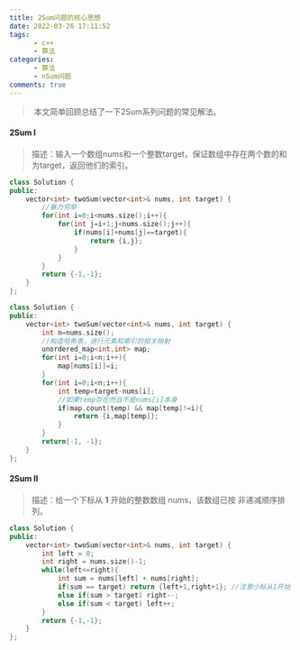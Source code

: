 ```yaml
---
title: 2Sum问题的核心思想
date: 2022-03-26 17:11:52
tags: 
      - c++
      - 算法
categories: 
      - 算法
      - nSum问题
comments: true
---
```


> ​                                              本文简单回顾总结了一下2Sum系列问题的常见解法。

<!-- more -->

#### 2Sum I

> 描述：输入一个数组nums和一个整数target，保证数组中存在两个数的和为target，返回他们的索引。

```c++
class Solution {
public:
    vector<int> twoSum(vector<int>& nums, int target) {
        //暴力穷举
        for(int i=0;i<nums.size();i++){
            for(int j=i+1;j<nums.size();j++){
                if(nums[i]+nums[j]==target){
                    return {i,j};
                }
            }
        }
        return {-1,-1};
    }
};
```

```c++
class Solution {
public:
    vector<int> twoSum(vector<int>& nums, int target) {
        int n=nums.size();
        //构造哈希表，进行元素和索引的相关映射
        unordered_map<int,int> map;
        for(int i=0;i<n;i++){
            map[nums[i]]=i;
        }
        for(int i=0;i<n;i++){
            int temp=target-nums[i];
            //如果temp存在而且不是nums[i]本身
            if(map.count(temp) && map[temp]!=i){
                return {i,map[temp]};
            }
        }
        return{-1, -1};
    }
};
```

#### 2Sum II

> 描述：给一个下标从 **1** 开始的整数数组 nums，该数组已按 非递减顺序排列。

```c++
class Solution {
public:
    vector<int> twoSum(vector<int>& nums, int target) {
        int left = 0;
        int right = nums.size()-1;
        while(left<=right){
            int sum = nums[left] + nums[right];
            if(sum == target) return {left+1,right+1}; //注意小标从1开始
            else if(sum > target) right--;
            else if(sum < target) left++;
        }
        return {-1,-1};
    }
};
```